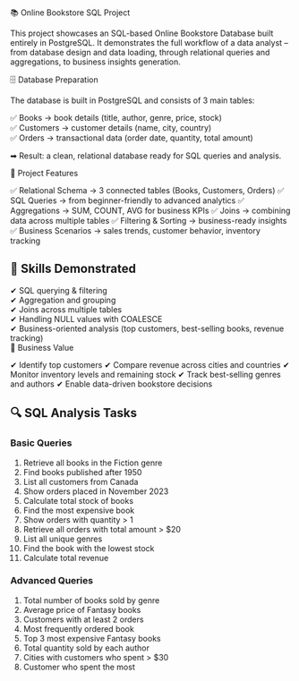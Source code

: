📚 Online Bookstore SQL Project

This project showcases an SQL-based Online Bookstore Database built entirely in PostgreSQL.
It demonstrates the full workflow of a data analyst – from database design and data loading, through relational queries and aggregations, to business insights generation.

🗄 Database Preparation

The database is built in PostgreSQL and consists of 3 main tables:

✅ Books → book details (title, author, genre, price, stock)  
✅ Customers → customer details (name, city, country)  
✅ Orders → transactional data (order date, quantity, total amount)  

➡ Result: a clean, relational database ready for SQL queries and analysis.

📌 Project Features

✅ Relational Schema → 3 connected tables (Books, Customers, Orders)
✅ SQL Queries → from beginner-friendly to advanced analytics
✅ Aggregations → SUM, COUNT, AVG for business KPIs
✅ Joins → combining data across multiple tables
✅ Filtering & Sorting → business-ready insights
✅ Business Scenarios → sales trends, customer behavior, inventory tracking

## 🧠 Skills Demonstrated
✔ SQL querying & filtering  
✔ Aggregation and grouping  
✔ Joins across multiple tables  
✔ Handling NULL values with COALESCE  
✔ Business-oriented analysis (top customers, best-selling books, revenue tracking)  
💼 Business Value

✔ Identify top customers
✔ Compare revenue across cities and countries
✔ Monitor inventory levels and remaining stock
✔ Track best-selling genres and authors
✔ Enable data-driven bookstore decisions

## 🔍 SQL Analysis Tasks

### Basic Queries
1. Retrieve all books in the Fiction genre  
2. Find books published after 1950  
3. List all customers from Canada  
4. Show orders placed in November 2023  
5. Calculate total stock of books  
6. Find the most expensive book  
7. Show orders with quantity > 1  
8. Retrieve all orders with total amount > $20  
9. List all unique genres  
10. Find the book with the lowest stock  
11. Calculate total revenue  

### Advanced Queries
1. Total number of books sold by genre  
2. Average price of Fantasy books  
3. Customers with at least 2 orders  
4. Most frequently ordered book  
5. Top 3 most expensive Fantasy books  
6. Total quantity sold by each author  
7. Cities with customers who spent > $30  
8. Customer who spent the most  
